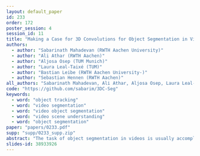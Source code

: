 ```yaml
---
layout: default_paper
id: 233
order: 172
poster_session: 4
session_id: 11
title: "Making a Case for 3D Convolutions for Object Segmentation in Videos"
authors:
  - author: "Sabarinath Mahadevan (RWTH Aachen University)"
  - author: "Ali Athar (RWTH Aachen)"
  - author: "Aljosa Osep (TUM Munich)"
  - author: "Laura Leal-Taixé (TUM)"
  - author: "Bastian Leibe (RWTH Aachen University-)"
  - author: "Sebastian Hennen (RWTH Aachen)"
all_authors: "Sabarinath Mahadevan, Ali Athar, Aljosa Osep, Laura Leal-Taixé, Bastian Leibe and Sebastian Hennen"
code: "https://github.com/sabarim/3DC-Seg"
keywords:
  - word: "object tracking"
  - word: "video segmentation"
  - word: "video object segmentation"
  - word: "video scene understanding"
  - word: "object segmentation"
paper: "papers/0233.pdf"
supp: "supp/0233_supp.zip"
abstract: "The task of object segmentation in videos is usually accomplished by processing appearance and motion information separately using standard 2D convolutional networks, followed by a learned fusion of the two sources of information. On the other hand, 3D convolutional networks have been successfully applied for video classification tasks, but have not been leveraged as effectively to problems involving dense per-pixel interpretation of videos compared to their 2D convolutional counterparts and lag behind the aforementioned networks in terms of performance. In this work, we show that 3D CNNs can be effectively applied to dense video prediction tasks such as salient object segmentation. We propose a simple yet effective encoder-decoder network architecture consisting entirely of 3D convolutions that can be trained end-to-end using a standard cross-entropy loss. To this end, we leverage an efficient 3D encoder, and propose a 3D decoder architecture, that comprises novel 3D Global Convolution layers and 3D Refinement modules. Our approach outperforms existing state-of-the-arts by a large margin on the DAVIS'16 Unsupervised, FBMS and ViSal dataset benchmarks in addition to being faster, thus showing that our architecture can efficiently learn expressive spatio-temporal features and produce high quality video segmentation masks. We have made our code and trained models publicly available at: https://github.com/sabarim/3DC-Seg"
slides-id: 38933926
---
```

